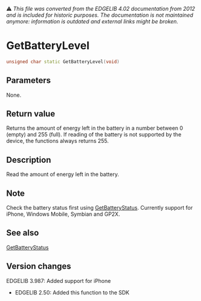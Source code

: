 :warning: _This file was converted from the EDGELIB 4.02 documentation from 2012 and is included for historic purposes. The documentation is not maintained anymore: information is outdated and external links might be broken._

# GetBatteryLevel


```c++
unsigned char static GetBatteryLevel(void)
```

## Parameters
None.

## Return value
Returns the amount of energy left in the battery in a number between 0 (empty) and 255 (full). If reading of the battery is not supported by the device, the functions always returns 255.

## Description
Read the amount of energy left in the battery.

## Note
Check the battery status first using [GetBatteryStatus](classedevice_getbatterystatus.md). Currently support for iPhone, Windows Mobile, Symbian and GP2X.

## See also
[GetBatteryStatus](classedevice_getbatterystatus.md)

## Version changes
EDGELIB 3.987: Added support for iPhone 
- EDGELIB 2.50: Added this function to the SDK


